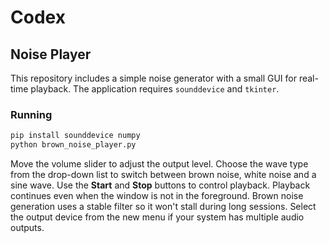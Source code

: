 # Codex

## Noise Player

This repository includes a simple noise generator with a small GUI for
real-time playback. The application requires `sounddevice` and `tkinter`.

### Running

```bash
pip install sounddevice numpy
python brown_noise_player.py
```

Move the volume slider to adjust the output level. Choose the wave type from
the drop-down list to switch between brown noise, white noise and a sine wave.
Use the **Start** and **Stop** buttons to control playback. Playback continues
even when the window is not in the foreground. Brown noise generation uses a
stable filter so it won't stall during long sessions. Select the output device
from the new menu if your system has multiple audio outputs.

